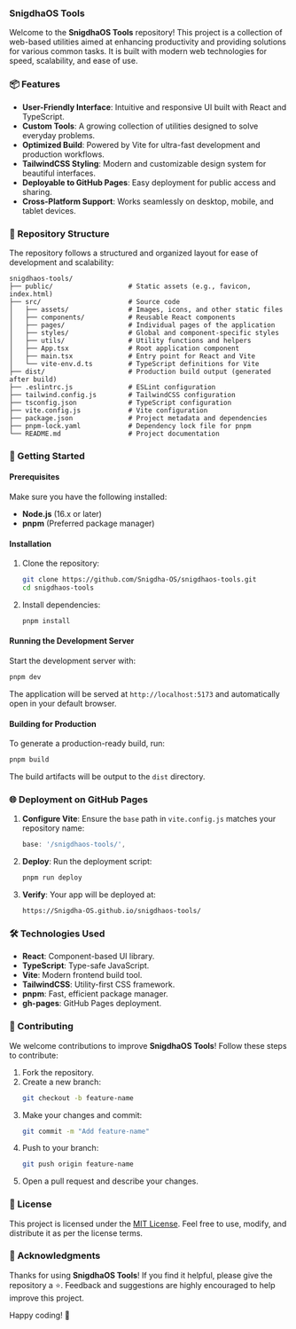 ### SnigdhaOS Tools

Welcome to the **SnigdhaOS Tools** repository! This project is a collection of web-based utilities aimed at enhancing productivity and providing solutions for various common tasks. It is built with modern web technologies for speed, scalability, and ease of use.



### 📦 Features

- **User-Friendly Interface**: Intuitive and responsive UI built with React and TypeScript.
- **Custom Tools**: A growing collection of utilities designed to solve everyday problems.
- **Optimized Build**: Powered by Vite for ultra-fast development and production workflows.
- **TailwindCSS Styling**: Modern and customizable design system for beautiful interfaces.
- **Deployable to GitHub Pages**: Easy deployment for public access and sharing.
- **Cross-Platform Support**: Works seamlessly on desktop, mobile, and tablet devices.



### 📂 Repository Structure

The repository follows a structured and organized layout for ease of development and scalability:

```
snigdhaos-tools/
├── public/                   # Static assets (e.g., favicon, index.html)
├── src/                      # Source code
│   ├── assets/               # Images, icons, and other static files
│   ├── components/           # Reusable React components
│   ├── pages/                # Individual pages of the application
│   ├── styles/               # Global and component-specific styles
│   ├── utils/                # Utility functions and helpers
│   ├── App.tsx               # Root application component
│   ├── main.tsx              # Entry point for React and Vite
│   └── vite-env.d.ts         # TypeScript definitions for Vite
├── dist/                     # Production build output (generated after build)
├── .eslintrc.js              # ESLint configuration
├── tailwind.config.js        # TailwindCSS configuration
├── tsconfig.json             # TypeScript configuration
├── vite.config.js            # Vite configuration
├── package.json              # Project metadata and dependencies
├── pnpm-lock.yaml            # Dependency lock file for pnpm
└── README.md                 # Project documentation
```



### 🚀 Getting Started

#### Prerequisites
Make sure you have the following installed:
- **Node.js** (16.x or later)
- **pnpm** (Preferred package manager)

#### Installation
1. Clone the repository:
   ```bash
   git clone https://github.com/Snigdha-OS/snigdhaos-tools.git
   cd snigdhaos-tools
   ```
2. Install dependencies:
   ```bash
   pnpm install
   ```

#### Running the Development Server
Start the development server with:
```bash
pnpm dev
```
The application will be served at `http://localhost:5173` and automatically open in your default browser.

#### Building for Production
To generate a production-ready build, run:
```bash
pnpm build
```
The build artifacts will be output to the `dist` directory.



### 🌐 Deployment on GitHub Pages

1. **Configure Vite**:
   Ensure the `base` path in `vite.config.js` matches your repository name:
   ```javascript
   base: '/snigdhaos-tools/',
   ```
2. **Deploy**:
   Run the deployment script:
   ```bash
   pnpm run deploy
   ```
3. **Verify**:
   Your app will be deployed at:
   ```
   https://Snigdha-OS.github.io/snigdhaos-tools/
   ```



### 🛠️ Technologies Used

- **React**: Component-based UI library.
- **TypeScript**: Type-safe JavaScript.
- **Vite**: Modern frontend build tool.
- **TailwindCSS**: Utility-first CSS framework.
- **pnpm**: Fast, efficient package manager.
- **gh-pages**: GitHub Pages deployment.



### 🤝 Contributing

We welcome contributions to improve **SnigdhaOS Tools**! Follow these steps to contribute:

1. Fork the repository.
2. Create a new branch:
   ```bash
   git checkout -b feature-name
   ```
3. Make your changes and commit:
   ```bash
   git commit -m "Add feature-name"
   ```
4. Push to your branch:
   ```bash
   git push origin feature-name
   ```
5. Open a pull request and describe your changes.



### 📜 License

This project is licensed under the [MIT License](LICENSE). Feel free to use, modify, and distribute it as per the license terms.



### 🙌 Acknowledgments

Thanks for using **SnigdhaOS Tools**! If you find it helpful, please give the repository a ⭐. Feedback and suggestions are highly encouraged to help improve this project.

Happy coding! 🎉